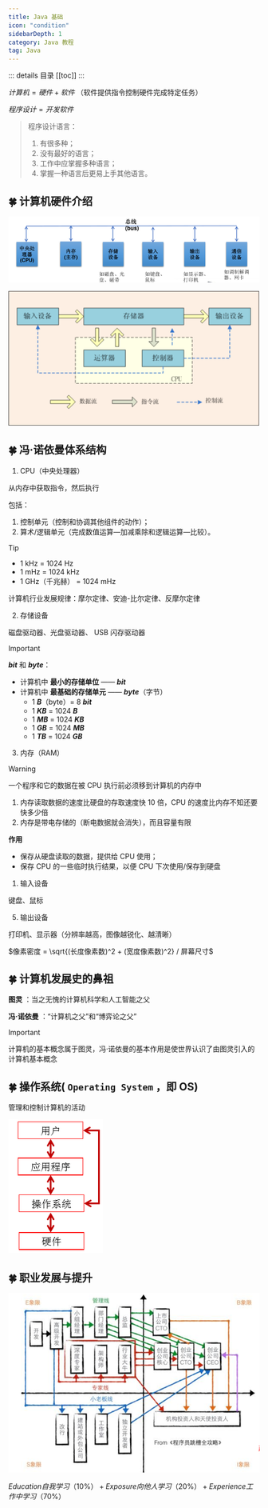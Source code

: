 ```yaml
---
title: Java 基础
icon: "condition"
sidebarDepth: 1
category: Java 教程
tag: Java
---
```


::: details 目录
[[toc]]
:::



$计算机 = 硬件 + 软件$ （软件提供指令控制硬件完成特定任务）

$程序设计 = 开发软件$

> 程序设计语言：  
>  1. 有很多种；  
>  2. 没有最好的语言；  
>  3. 工作中应掌握多种语言；  
>  4. 掌握一种语言后更易上手其他语言。  


## 🍀 计算机硬件介绍

![](assets/SE0002.png)

![](assets/SE0003.png)



## 🍀 冯·诺依曼体系结构

1. CPU（中央处理器）

从内存中获取指令，然后执行

包括：  

   1. 控制单元（控制和协调其他组件的动作）；  
   2. 算术/逻辑单元（完成数值运算—加减乘除和逻辑运算—比较）。  


> [!TIP]
>
> - 1 kHz = 1024 Hz
> - 1 mHz = 1024 kHz
> - 1 GHz（千兆赫） = 1024 mHz

计算机行业发展规律：摩尔定律、安迪-比尔定律、反摩尔定律

2. 存储设备

磁盘驱动器、光盘驱动器、 USB 闪存驱动器  

> [!important]
> ***bit*** 和 ***byte***：
>
> - 计算机中 **最小的存储单位** —— ***bit***  
> - 计算机中 **最基础的存储单元** —— ***byte***（字节）
>     - 1 ***B***（byte）= 8 ***bit***
>     - 1 ***KB*** = 1024 ***B***
>     - 1 ***MB*** = 1024 ***KB***
>     - 1 ***GB*** = 1024 ***MB***
>     - 1 ***TB*** = 1024 ***GB***

3. 内存（RAM）

> [!warning]
> 一个程序和它的数据在被 CPU 执行前必须移到计算机的内存中  

   1. 内存读取数据的速度比硬盘的存取速度快 10 倍，CPU 的速度比内存不知还要快多少倍
   2. 内存是带电存储的（断电数据就会消失），而且容量有限  

**作用**

- 保存从硬盘读取的数据，提供给 CPU 使用；
- 保存 CPU 的一些临时执行结果，以便 CPU 下次使用/保存到硬盘

1. 输入设备

键盘、鼠标  

5. 输出设备

打印机、显示器（分辨率越高，图像越锐化、越清晰）  

$像素密度 = \sqrt{(长度像素数)^2 + (宽度像素数)^2} / 屏幕尺寸$



## 🍀 计算机发展史的鼻祖

**图灵** ：当之无愧的计算机科学和人工智能之父  

**冯·诺依曼** ：“计算机之父”和“博弈论之父”  

> [!important]
> 计算机的基本概念属于图灵，冯·诺依曼的基本作用是使世界认识了由图灵引入的计算机基本概念



## 🍀 操作系统( `Operating System` ，即 OS)

管理和控制计算机的活动

![](assets/SE0004.png)



## 🍀 职业发展与提升

![](assets/SE0005.png)


$Education 自我学习（10\%）+ Exposure 向他人学习（20\%）+ Experience 工作中学习 （70\%）$

